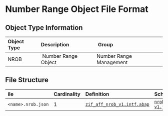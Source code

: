 # Number Range Object File Format

## Object Type Information

Object Type | Description | Group
:--- | :--- | :---
NROB | Number Range Object | Number Range Management

## File Structure

ile | Cardinality | Definition | Schema | Example
:--- | :---  | :--- | :--- | :---
`<name>.nrob.json` | 1 | [`zif_aff_nrob_v1.intf.abap`](./type/zif_aff_nrob_v1.intf.abap) | [`nrob-v1.json`](./nrob-v1.json) | [`z_aff_nr.nrob.json`](./examples/z_aff_nr.nrob.json)
